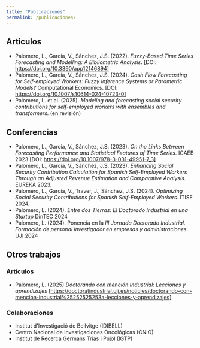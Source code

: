 ```yaml
---
title: "Publicaciones"
permalink: /publicaciones/
---
```



## Artículos
- Palomero, L., García, V., Sánchez, J.S. (2022). *Fuzzy-Based Time Series Forecasting and Modelling: A Bibliometric Analysis*. [DOI: https://doi.org/10.3390/app12146894]
- Palomero, L., García, V., Sánchez, J.S. (2024). *Cash Flow Forecasting for Self-employed Workers: Fuzzy Inference Systems or Parametric Models?* Computational Economics. [DOI: https://doi.org/10.1007/s10614-024-10723-0]
- Palomero, L. et al. (2025). *Modeling and forecasting social security contributions for self-employed workers with ensembles and transformers.* (en revisión)

## Conferencias
- Palomero, L., García, V., Sánchez, J.S. (2023). *On the Links Between Forecasting Performance and Statistical Features of Time Series.* ICAEB 2023 [DOI: https://doi.org/10.1007/978-3-031-49951-7_3] 
- Palomero, L., García, V., Sánchez, J.S. (2023). *Enhancing Social Security Contribution Calculation for Spanish Self-Employed Workers Through an Adjusted Revenue Estimation and Comparative Analysis.* EUREKA 2023.
- Palomero, L., García, V., Traver, J., Sánchez, J.S. (2024). *Optimizing Social Security Contributions for Spanish Self-Employed Workers.* ITISE 2024.
- Palomero, L. (2024). *Entre dos Tierras: El Doctorado Industrial en una Startup* DinTEC 2024
- Palomero, L. (2024). Ponencia en la *III Jornada Doctorado Industrial. Formación de personal investigador en empresas y administraciones*. UJI 2024

## Otros trabajos

### Artículos

- Palomero, L. (2025) *Doctorando con mención Industrial: Lecciones y aprendizajes*  [https://doctoratindustrial.uji.es/noticies/doctorando-con-mencion-industrial%25252525253a-lecciones-y-aprendizajes]

### Colaboraciones

- Institut d'Investigació de Bellvitge (IDIBELL)
- Centro Nacional de Investigaciones Oncológicas (CNIO)
- Institut de Recerca Germans Trias i Pujol (IGTP)



